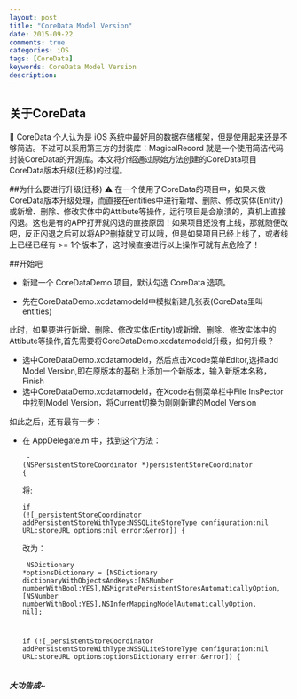 ```yaml
---
layout: post
title: "CoreData Model Version"
date: 2015-09-22
comments: true
categories: iOS
tags: [CoreData]
keywords: CoreData Model Version
description: 
---
```


## 关于CoreData
🔨  CoreData 个人认为是 iOS 系统中最好用的数据存储框架，但是使用起来还是不够简洁。不过可以采用第三方的封装库：MagicalRecord  就是一个使用简洁代码封装CoreData的开源库。本文将介绍通过原始方法创建的CoreData项目CoreData版本升级(迁移)的过程。

##为什么要进行升级(迁移)
⚠️ 在一个使用了CoreData的项目中，如果未做CoreData版本升级处理，而直接在entities中进行新增、删除、修改实体(Entity)或新增、删除、修改实体中的Attibute等操作，运行项目是会崩溃的，真机上直接闪退。这也是有的APP打开就闪退的直接原因！如果项目还没有上线，那就随便改吧，反正闪退之后可以将APP删掉就又可以哦，但是如果项目已经上线了，或者线上已经已经有 >= 1个版本了，这时候直接进行以上操作可就有点危险了！


 ##开始吧
 
 - 新建一个 CoreDataDemo 项目，默认勾选 CoreData 选项。

 - 先在CoreDataDemo.xcdatamodeld中模拟新建几张表(CoreData里叫entities)

此时，如果要进行新增、删除、修改实体(Entity)或新增、删除、修改实体中的Attibute等操作,首先需要将CoreDataDemo.xcdatamodeld升级，如何升级？

 - 选中CoreDataDemo.xcdatamodeld，然后点击Xcode菜单Editor,选择add Model Version,即在原版本的基础上添加一个新版本，输入新版本名称，Finish
 - 选中CoreDataDemo.xcdatamodeld，在Xcode右侧菜单栏中File InsPector中找到Model Version，将Current切换为刚刚新建的Model Version
 
如此之后，还有最有一步：

- 在 AppDelegate.m 中，找到这个方法：<pre><code class="hljs javascript"> - (NSPersistentStoreCoordinator *)persistentStoreCoordinator {</code></pre> 将:<pre><code class="hljs javascript">if (![_persistentStoreCoordinator addPersistentStoreWithType:NSSQLiteStoreType configuration:nil URL:storeURL options:nil error:&error]) { </code></pre> 改为：<pre><code class="hljs javascript">
 NSDictionary *optionsDictionary = [NSDictionary dictionaryWithObjectsAndKeys:[NSNumber numberWithBool:YES],NSMigratePersistentStoresAutomaticallyOption, [NSNumber numberWithBool:YES],NSInferMappingModelAutomaticallyOption, nil];
    
    if (![_persistentStoreCoordinator addPersistentStoreWithType:NSSQLiteStoreType configuration:nil URL:storeURL options:optionsDictionary error:&error]) { </code></pre>


##### 大功告成~



 


